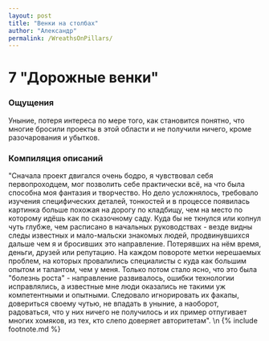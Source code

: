 ```yaml
---
layout: post
title: "Венки на столбах"
author: "Александр"
permalink: /WreathsOnPillars/
---
```


# 7 "Дорожные венки"

### Ощущения
Уныние, потеря интереса по мере того, как становится понятно, что многие бросили проекты в этой области и не получили ничего, кроме разочарования и убытков.

### Компиляция описаний
"Сначала проект двигался очень бодро, я чувствовал себя первопроходцем, мог позволить себе практически всё, на что была способна моя фантазия и творчество. Но дело усложнялось, требовало изучения специфических деталей, тонкостей и в процессе появилась картинка больше похожая на дорогу по кладбищу, чем на место по которому идёшь как по сказочному саду. Куда бы не ткнулся или копнул чуть глубже, чем расписано в начальных руководствах - везде видны следы известных и мало-мальски знакомых людей, продвинувшихся дальше чем я и бросивших это направление. Потерявших на нём время, деньги, друзей или репутацию. На каждом повороте метки нерешаемых проблем, на которых провалились специалисты с куда как большим опытом и талантом, чем у меня. Только потом стало ясно, что это была "болезнь роста" - направление развивалось, ошибки технологии исправлялись, а известные мне люди оказались не такими уж компетентными и опытными. Следовало игнорировать их факапы, довериться своему чутью, не впадать в уныние, а наоборот, радоваться, что у них ничего не получилось и их пример отпугивает многих хомяков, из тех, кто слепо доверяет авторитетам".
\n {% include footnote.md %}
